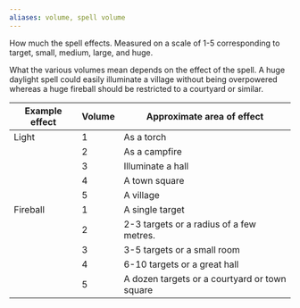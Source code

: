 ```yaml
---
aliases: volume, spell volume
---
```

   
How much the spell effects. Measured on a scale of 1-5 corresponding to target, small, medium, large, and huge.   
   
What the various volumes mean depends on the effect of the spell. A huge daylight spell could easily illuminate a village without being overpowered whereas a huge fireball should be restricted to a courtyard or similar.   
   
| Example effect | Volume | Approximate area of effect                    |   
| -------------- | ------ | --------------------------------------------- |   
| Light          | 1      | As a torch                                    |   
|                | 2      | As a campfire                                 |   
|                | 3      | Illuminate a hall                             |   
|                | 4      | A town square                                 |   
|                | 5      | A village                                     |   
| Fireball       | 1      | A single target                               |   
|                | 2      | 2-3 targets or a radius of a few metres.      |   
|                | 3      | 3-5 targets or a small room                   |   
|                | 4      | 6-10 targets or a great hall                  |   
|                | 5      | A dozen targets or a courtyard or town square |